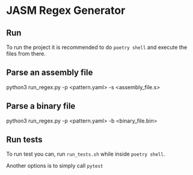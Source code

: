 # JASM Regex Generator

## Run

To run the project it is recommended to do `poetry shell` and execute the files from there.

## Parse an assembly file

python3 run_regex.py -p <pattern.yaml> -s <assembly_file.s>

## Parse a binary file

python3 run_regex.py -p <pattern.yaml> -b <binary_file.bin>

## Run tests

To run test you can, run `run_tests.sh` while inside `poetry shell`.

Another options is to simply call `pytest`

